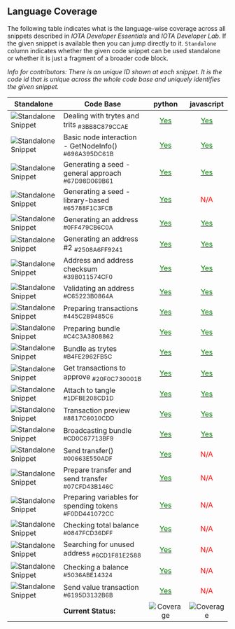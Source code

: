 
## Language Coverage
The following table indicates what is the language-wise coverage across all snippets described in *IOTA Developer Essentials* and *IOTA Developer Lab*. If the given snippet is available then you can jump directly to it. `Standalone` column indicates whether the given code snippet can be used standalone or whether it is just a fragment of a broader code block.

*Info for contributors: There is an unique ID shown at each snippet. It is the code id that is unique across the whole code base and uniquely identifies the given snippet.*

Standalone | Code Base | python|javascript
---|--- | :---:|:---:
  ![Standalone Snippet](https://img.shields.io/badge/-true-lightgrey.svg) |Dealing with trytes and trits <sub>#3BB8C879CCAE</sub>|[<span style="color:green">Yes</span>](https://hribek25.github.io/IOTA101/Allchapters_python.ipynb.html "Preview")|[<span style="color:green">Yes</span>](https://hribek25.github.io/IOTA101/Allchapters_javascript.ipynb.html "Preview")
  ![Standalone Snippet](https://img.shields.io/badge/-true-lightgrey.svg) |Basic node interaction - GetNodeInfo() <sub>#696A395DC61B</sub>|[<span style="color:green">Yes</span>](https://hribek25.github.io/IOTA101/Allchapters_python.ipynb.html "Preview")|[<span style="color:green">Yes</span>](https://hribek25.github.io/IOTA101/Allchapters_javascript.ipynb.html "Preview")
  ![Standalone Snippet](https://img.shields.io/badge/-true-lightgrey.svg) |Generating a seed - general approach <sub>#67D98D069B61</sub>|[<span style="color:green">Yes</span>](https://hribek25.github.io/IOTA101/Allchapters_python.ipynb.html "Preview")|[<span style="color:green">Yes</span>](https://hribek25.github.io/IOTA101/Allchapters_javascript.ipynb.html "Preview")
  ![Standalone Snippet](https://img.shields.io/badge/-true-lightgrey.svg) |Generating a seed - library-based <sub>#65788F1C3FCB</sub>|[<span style="color:green">Yes</span>](https://hribek25.github.io/IOTA101/Allchapters_python.ipynb.html "Preview")|<span style='color:red'>N/A</span>
  ![Standalone Snippet](https://img.shields.io/badge/-true-lightgrey.svg) |Generating an address <sub>#0FF479CB6C0A</sub>|[<span style="color:green">Yes</span>](https://hribek25.github.io/IOTA101/Allchapters_python.ipynb.html "Preview")|[<span style="color:green">Yes</span>](https://hribek25.github.io/IOTA101/Allchapters_javascript.ipynb.html "Preview")
  ![Standalone Snippet](https://img.shields.io/badge/-true-lightgrey.svg) |Generating an address #2 <sub>#2508A6FF9241</sub>|[<span style="color:green">Yes</span>](https://hribek25.github.io/IOTA101/Allchapters_python.ipynb.html "Preview")|[<span style="color:green">Yes</span>](https://hribek25.github.io/IOTA101/Allchapters_javascript.ipynb.html "Preview")
  ![Standalone Snippet](https://img.shields.io/badge/-true-lightgrey.svg) |Address and address checksum <sub>#39B011574CF0</sub>|[<span style="color:green">Yes</span>](https://hribek25.github.io/IOTA101/Allchapters_python.ipynb.html "Preview")|[<span style="color:green">Yes</span>](https://hribek25.github.io/IOTA101/Allchapters_javascript.ipynb.html "Preview")
  ![Standalone Snippet](https://img.shields.io/badge/-true-lightgrey.svg) |Validating an address <sub>#C65223B0864A</sub>|[<span style="color:green">Yes</span>](https://hribek25.github.io/IOTA101/Allchapters_python.ipynb.html "Preview")|[<span style="color:green">Yes</span>](https://hribek25.github.io/IOTA101/Allchapters_javascript.ipynb.html "Preview")
  ![Standalone Snippet](https://img.shields.io/badge/-true-lightgrey.svg) |Preparing transactions <sub>#445C2B9485C6</sub>|[<span style="color:green">Yes</span>](https://hribek25.github.io/IOTA101/Allchapters_python.ipynb.html "Preview")|[<span style="color:green">Yes</span>](https://hribek25.github.io/IOTA101/Allchapters_javascript.ipynb.html "Preview")
  ![Standalone Snippet](https://img.shields.io/badge/-false-lightgrey.svg) |Preparing bundle <sub>#C4C3A3808862</sub>|[<span style="color:green">Yes</span>](https://hribek25.github.io/IOTA101/Allchapters_python.ipynb.html "Preview")|[<span style="color:green">Yes</span>](https://hribek25.github.io/IOTA101/Allchapters_javascript.ipynb.html "Preview")
  ![Standalone Snippet](https://img.shields.io/badge/-false-lightgrey.svg) |Bundle as trytes <sub>#B4FE2962FB5C</sub>|[<span style="color:green">Yes</span>](https://hribek25.github.io/IOTA101/Allchapters_python.ipynb.html "Preview")|[<span style="color:green">Yes</span>](https://hribek25.github.io/IOTA101/Allchapters_javascript.ipynb.html "Preview")
  ![Standalone Snippet](https://img.shields.io/badge/-false-lightgrey.svg) |Get transactions to approve <sub>#20F0C730001B</sub>|[<span style="color:green">Yes</span>](https://hribek25.github.io/IOTA101/Allchapters_python.ipynb.html "Preview")|[<span style="color:green">Yes</span>](https://hribek25.github.io/IOTA101/Allchapters_javascript.ipynb.html "Preview")
  ![Standalone Snippet](https://img.shields.io/badge/-false-lightgrey.svg) |Attach to tangle <sub>#1DFBE208CD1D</sub>|[<span style="color:green">Yes</span>](https://hribek25.github.io/IOTA101/Allchapters_python.ipynb.html "Preview")|[<span style="color:green">Yes</span>](https://hribek25.github.io/IOTA101/Allchapters_javascript.ipynb.html "Preview")
  ![Standalone Snippet](https://img.shields.io/badge/-false-lightgrey.svg) |Transaction preview <sub>#8817C6010CDD</sub>|[<span style="color:green">Yes</span>](https://hribek25.github.io/IOTA101/Allchapters_python.ipynb.html "Preview")|[<span style="color:green">Yes</span>](https://hribek25.github.io/IOTA101/Allchapters_javascript.ipynb.html "Preview")
  ![Standalone Snippet](https://img.shields.io/badge/-false-lightgrey.svg) |Broadcasting bundle <sub>#CD0C67713BF9</sub>|[<span style="color:green">Yes</span>](https://hribek25.github.io/IOTA101/Allchapters_python.ipynb.html "Preview")|[<span style="color:green">Yes</span>](https://hribek25.github.io/IOTA101/Allchapters_javascript.ipynb.html "Preview")
  ![Standalone Snippet](https://img.shields.io/badge/-true-lightgrey.svg) |Send transfer() <sub>#00663E550ADF</sub>|[<span style="color:green">Yes</span>](https://hribek25.github.io/IOTA101/Allchapters_python.ipynb.html "Preview")|<span style='color:red'>N/A</span>
  ![Standalone Snippet](https://img.shields.io/badge/-true-lightgrey.svg) |Prepare transfer and send transfer <sub>#07CFD43B146C</sub>|[<span style="color:green">Yes</span>](https://hribek25.github.io/IOTA101/Allchapters_python.ipynb.html "Preview")|<span style='color:red'>N/A</span>
  ![Standalone Snippet](https://img.shields.io/badge/-false-lightgrey.svg) |Preparing variables for spending tokens <sub>#F0DD441072CC</sub>|[<span style="color:green">Yes</span>](https://hribek25.github.io/IOTA101/Allchapters_python.ipynb.html "Preview")|<span style='color:red'>N/A</span>
  ![Standalone Snippet](https://img.shields.io/badge/-false-lightgrey.svg) |Checking total balance <sub>#0847FCD36DFF</sub>|[<span style="color:green">Yes</span>](https://hribek25.github.io/IOTA101/Allchapters_python.ipynb.html "Preview")|<span style='color:red'>N/A</span>
  ![Standalone Snippet](https://img.shields.io/badge/-false-lightgrey.svg) |Searching for unused address <sub>#6CD1F81E2588</sub>|[<span style="color:green">Yes</span>](https://hribek25.github.io/IOTA101/Allchapters_python.ipynb.html "Preview")|<span style='color:red'>N/A</span>
  ![Standalone Snippet](https://img.shields.io/badge/-false-lightgrey.svg) |Checking a balance <sub>#5036ABE14324</sub>|[<span style="color:green">Yes</span>](https://hribek25.github.io/IOTA101/Allchapters_python.ipynb.html "Preview")|<span style='color:red'>N/A</span>
  ![Standalone Snippet](https://img.shields.io/badge/-false-lightgrey.svg) |Send value transaction <sub>#6195D3132B6B</sub>|[<span style="color:green">Yes</span>](https://hribek25.github.io/IOTA101/Allchapters_python.ipynb.html "Preview")|<span style='color:red'>N/A</span>
 &nbsp; | **Current Status:** |  ![Coverage](https://img.shields.io/badge/Coverage-100%25-brightgreen.svg) | ![Coverage](https://img.shields.io/badge/Coverage-63%25-brightgreen.svg) 
